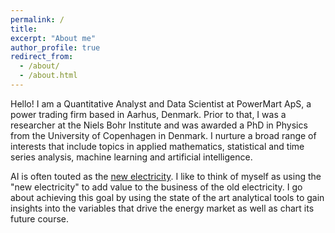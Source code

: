```yaml
---
permalink: /
title: 
excerpt: "About me"
author_profile: true
redirect_from: 
  - /about/
  - /about.html
---
```

 
Hello! I am a Quantitative Analyst and Data Scientist at PowerMart ApS, a power trading firm based in Aarhus, Denmark. Prior to that, I was a researcher at the Niels Bohr Institute and was awarded a PhD in Physics from the University of Copenhagen in Denmark. I nurture a broad range of interests that include topics in applied mathematics, statistical and time series analysis, machine learning and artificial intelligence. 

AI is often touted as the [new electricity](https://medium.com/syncedreview/artificial-intelligence-is-the-new-electricity-andrew-ng-cc132ea6264). 
I like to think of myself as using the "new electricity" to add value to the business of the old electricity. I go about achieving this goal by using the state of the art analytical tools to gain insights into the variables that drive the energy market as well as chart its future course. 

